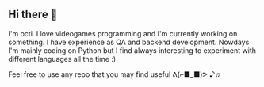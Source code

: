 ## Hi there 👋

I'm octi. I love videogames programming and I'm currently working on something. I have experience as QA and backend development. Nowdays I'm mainly coding on Python but I find always interesting to experiment with different languages all the time :)

Feel free to use any repo that you may find useful ᕕ(⌐■_■)ᕗ ♪♬

<!--
**octex/octex** is a ✨ _special_ ✨ repository because its `README.md` (this file) appears on your GitHub profile.

Here are some ideas to get you started:

- 🔭 I’m currently working on ...
- 🌱 I’m currently learning ...
- 👯 I’m looking to collaborate on ...
- 🤔 I’m looking for help with ...
- 💬 Ask me about ...
- 📫 How to reach me: ...
- 😄 Pronouns: ...
- ⚡ Fun fact: ...
-->
